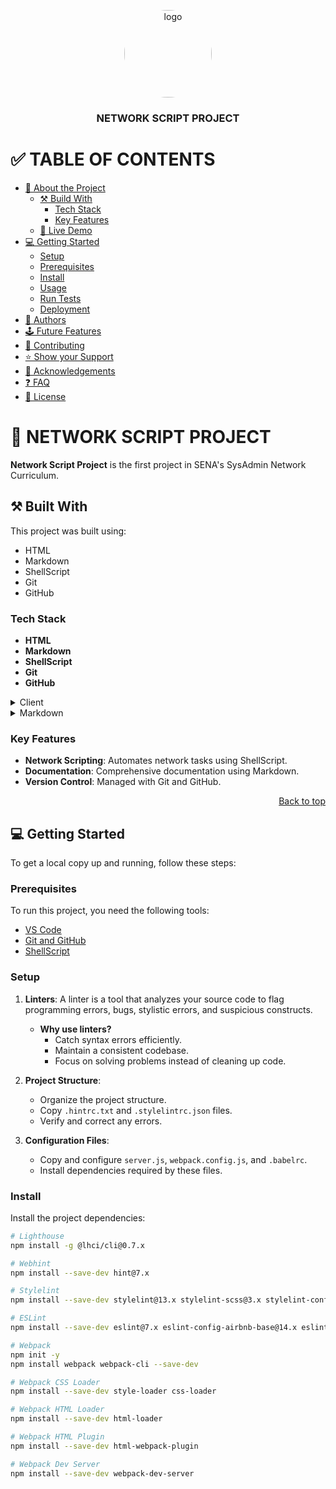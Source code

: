 <a name="readme-top"></a>

<div align="center">
  <img src="logo.png" alt="logo" width="140" height="auto" style="border-radius:50%" />
  <br/>
  <h3><b>NETWORK SCRIPT PROJECT</b></h3>
</div>

# ✅ TABLE OF CONTENTS
- [📖 About the Project](#about-project)
  - [⚒️ Build With](#built-with)
    - [Tech Stack](#tech-stack)
    - [Key Features](#key-features)
  - [🚀 Live Demo](#live-demo)
- [💻 Getting Started](#getting-started)
  - [Setup](#setup)
  - [Prerequisites](#prerequisites)
  - [Install](#install)
  - [Usage](#usage)
  - [Run Tests](#run-tests)
  - [Deployment](#deployment)
- [👥 Authors](#authors)
- [🕹️ Future Features](#future-features)
- [🤝 Contributing](#contributing)
- [⭐ Show your Support](#support)
- [👏 Acknowledgements](#acknowledgements)
- [❓ FAQ](#faq)
- [📃 License](#license)

# 📖 NETWORK SCRIPT PROJECT <a name="about-project"></a>

**Network Script Project** is the first project in SENA's SysAdmin Network Curriculum.

## ⚒️ Built With <a name="built-with"></a>

This project was built using:
- HTML
- Markdown
- ShellScript
- Git
- GitHub

### Tech Stack <a name="tech-stack"></a>

- **HTML**
- **Markdown**
- **ShellScript**
- **Git**
- **GitHub**

<details>
  <summary>Client</summary>
  <ul>
    <li><a href="https://developer.mozilla.org/es/docs/Web/HTML">HTML</a></li>
  </ul>
</details>

<details>
  <summary>Markdown</summary>
  <ul>
    <li><a href="https://markdown.es/sintaxis-markdown/">Markdown</a></li>
  </ul>
</details>

### Key Features <a name="key-features"></a>

- **Network Scripting**: Automates network tasks using ShellScript.
- **Documentation**: Comprehensive documentation using Markdown.
- **Version Control**: Managed with Git and GitHub.

<p align="right"><a href="#readme-top">Back to top</a></p>

## 💻 Getting Started <a name="getting-started"></a>

To get a local copy up and running, follow these steps:

### Prerequisites

To run this project, you need the following tools:
- [VS Code](https://code.visualstudio.com/)
- [Git and GitHub](https://github.com/)
- [ShellScript](https://www.shellscript.sh/)

### Setup

1. **Linters**: A linter is a tool that analyzes your source code to flag programming errors, bugs, stylistic errors, and suspicious constructs.
   - **Why use linters?**
     - Catch syntax errors efficiently.
     - Maintain a consistent codebase.
     - Focus on solving problems instead of cleaning up code.

2. **Project Structure**:
   - Organize the project structure.
   - Copy `.hintrc.txt` and `.stylelintrc.json` files.
   - Verify and correct any errors.

3. **Configuration Files**:
   - Copy and configure `server.js`, `webpack.config.js`, and `.babelrc`.
   - Install dependencies required by these files.

### Install

Install the project dependencies:

```bash
# Lighthouse
npm install -g @lhci/cli@0.7.x

# Webhint
npm install --save-dev hint@7.x

# Stylelint
npm install --save-dev stylelint@13.x stylelint-scss@3.x stylelint-config-standard@21.x stylelint-csstree-validator@1.x

# ESLint
npm install --save-dev eslint@7.x eslint-config-airbnb-base@14.x eslint-plugin-import@2.x babel-eslint@10.x

# Webpack
npm init -y
npm install webpack webpack-cli --save-dev

# Webpack CSS Loader
npm install --save-dev style-loader css-loader

# Webpack HTML Loader
npm install --save-dev html-loader

# Webpack HTML Plugin
npm install --save-dev html-webpack-plugin

# Webpack Dev Server
npm install --save-dev webpack-dev-server
